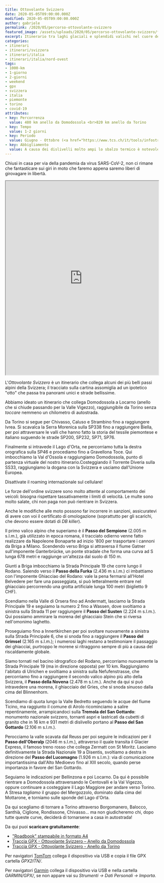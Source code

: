 ```yaml
---
title: Ottovolante Svizzero
date: 2020-05-05T09:00:00.000Z
modified: 2020-05-05T09:00:00.000Z
author: gabriele
permalink: /2020/05/percorso-ottovolante-svizzero
featured_image: /assets/uploads/2020/05/percorso-ottovolante-svizzero/featured_image.jpg
excerpt: Itinerario tra laghi glaciali e splendidi valichi nel cuore delle Alpi, a due passi da Piemonte e Lombardia
categories:
- itinerari
- itinerari/svizzera
- itinerari/italia
- itinerari/italia/nord-ovest
tags:
- 1000-km
- 1-giorno
- 2-giorni
- weekend
- gpx
- svizzera
- italia
- piemonte
- torino
- covid-19
attributes:
- key: Percorrenza
  value: 480 km anello da Domodossola <br>820 km anello da Torino
- key: Tempo
  value: 1-2 giorni
- key: Periodo
  value: Giugno - Ottobre (<a href="https://www.tcs.ch/it/tools/infostrada-situazione-attuale-del-traffico/situazione-attuale-traffico.php" target="_blank">verificare apertura passi</a>)
- key: Abbigliamento
  value: A causa dei dislivelli molto ampi lo sbalzo termico è notevole, consigliato abbigliamento multistrato e un paio di guanti invernali in aggiunta a quelli estivi
---
```


Chiusi in casa per via della pandemia da virus SARS-CoV-2, non ci rimane che fantasticare sui giri in moto che faremo appena saremo liberi di girovagare in libertà.

<iframe src="https://www.google.com/maps/d/u/2/embed?mid=1DjEgQgXy1HwrV4q99MNAWxkN7V86_E08" width="100%" height="640"></iframe>

L'*Ottovolante Svizzero* è un itinerario che collega alcuni dei più belli passi alpini della Svizzera; il tracciato sulla cartina assomiglia ad un ipotetico "otto" che passa tra panorami unici e strade bellissime.

Abbiamo ideato un itinerario che collega Domodossola a Locarno (anello che si chiude passando per la Valle Vigezzo), raggiungibile da Torino senza *toccare* nemmeno un chilometro di autostrada.

Da Torino si segue per Chivasso, Caluso e Strambino fino a raggiungere Ivrea. Si scavalca la Serra Morenica sulla SP338 fino a raggiungere Biella, per poi attraversare le valli che hanno fatto la storia del tessile piemontese e italiano suguendo le strade SP200, SP232, SP71, SP76.

Finalmente si intravede il Lago d'Orta, ne percorriamo tutta la destra orografica sulla SP46 e procediamo fino a Gravellona Toce. Qui imbocchiamo la Val d'Ossola e raggiungiamo Domodossola, punto di partenza virtuale del nostro itinerario.Costeggiando il Torrente Diveria sulla SS33, raggiungiamo la dogana con la Svizzera e usciamo dall'Unione Europea.

<div class="message pro-tip">
  <p>Disattivate il roaming internazionale sul cellulare!</p>
  <p>Le forze dell'ordine svizzere sono molto attente al comportamento dei veicoli: bisogna rispettare tassativamente i limiti di velocità. Le multe sono molto salate, chi non paga non può rientrare in Svizzera.</p>
  <p>Anche le modifiche alle moto possono far incorrere in sanzioni, assicuratevi di avere con voi il certificato di omologazione (soprattutto per gli scarichi, che devono essere dotati di <i>DB killer</i>).</p>
</div>

Il primo valico alpino che superiamo è il **Passo del Sempione** (2.005 m s.l.m.), già utilizzato in epoca romana, il tracciato odierno venne fatto realizzare da Napoleone Bonaparte ad inizio '800 per trasportare i cannoni da Briga a Milano. Scendendo verso Briga si attraversa il fiume Gatner sull'imponente Ganterbrücke, un ponte stradale che forma una curva ad S lunga 678 metri e raggiunge un'altezza dal suolo di 150 m.

Giunti a Briga imbocchiamo la Strada Principale 19 che corre lungo il Rodano. Salendo verso il **Passo della Furka** (2.436 m s.l.m.) ci imbattiamo con l'imponente Ghiacciao del Rodano: vale la pena fermarsi all'Hotel Belvedere per fare una passeggiata, si può letteralmente entrare nel ghiacciaio percorrendo una grotta artificiale lunga 100 metri (biglietto 9 CHF).

Scendiamo nella Valle di Orsera fino ad Andermatt, lasciamo la Strada Principale 19 e seguiamo la numero 2 fino a Wassen, dove svoltiamo a sinistra sulla Strada 11 per raggiungere il **Passo del Susten** (2.224 m s.l.m.). Qui possiamo ammirare la morena del ghiacciaio Stein che si riversa nell'omonimo laghetto.

Proseguiamo fino a Innertkirchen per poi svoltare nuovamente a sinistra sulla Strada Principale 6, che si snoda fino a raggiungere il **Passo del Grimsel** (2.165 m s.l.m.); i numerosi laghi restano a testimoniare il passaggio dei ghiacciai, purtroppo le morene si ritraggono sempre di più a causa del riscaldamente globale.

Siamo tornati nel bacino idrografico del Rodano, percorriamo nuovamente la Strada Principale 19 (ma in direzione opposta) per 10 km. Raggiungiamo l'abitato di Ulrichen e svoltiamo a sinistra sulla Nefufenstrasse, che percorriamo fino a raggiungere il secondo valico alpino più alto della Svizzera, il **Passo della Novena** (2.478 m s.l.m.). Anche da qui si può intravedere una morena, il ghiacciaio del Gries, che si snoda sinuoso dalla cima del Blinnenhorn.

Scendiamo di quota lungo la Valle Bedretto seguendo le acque del fiume Ticino, ma raggiunto il comune di Airolo ricominciamo a salire repentinamente, arrampicandoci sulla **Tremola del San Gottardo**: monumento nazionale svizzero, tornanti aspri e lastricati da cubetti di granito che in 16 km e 931 metri di dislivello portano al **Passo del San Gottardo** (2.106 m s.l.m.).

Perocciamo la valle scavata dal Reuss per poi seguire le indicazioni per il **Passo dell'Oberalp** (2046 m s.l.m.), attraverso il quale transita il Glacier Express, il famoso treno rosso che collega Zermatt con St Moritz. Lasciamo definitivamente la Strada Nazionale 19 a Disentis, svoltiamo a destra in direzione del **Passo del Lucomagno** (1.926 m s.l.m.): via di comunicazione importantissima dall'Alto Medioevo fino al XIII secolo, quando perse importanza in favore del San Gottardo.

Seguiamo le indicazioni per Bellinzona e poi Locarno. Da qui è possibile rientrare a Domodossola attraversando le Centovalli e la Val Vigezzo, oppure continuare a costeggiare il Lago Maggiore per andare verso Torino. A Stresa *tagliamo* il gruppo del Mergozzolo, dominato dalla cima del Mottarone, e torniamo sulle sponde del Lago d'Orta.

Da qui scegliamo di tornare a Torino attraverso Borgomanero, Balocco, Santhià, Ciglione, Rondissone, Chivasso… ma non giudicheremo chi, dopo tutte queste curve, deciderà di tornarsene a casa in autostrada!

Da qui puoi **scaricare gratuitamente**:

- ["Roadbook" stampabile in formato A4](/assets/uploads/2020/05/percorso-ottovolante-svizzero/risorse/ottovolante_svizzero.jpeg)
- [Traccia GPX - Ottovolante Svizzero – Anello da Domodossola](/assets/uploads/2020/05/percorso-ottovolante-svizzero/risorse/ottovolante_svizzero_domodossola.gpx)
- [Traccia GPX - Ottovolante Svizzero - Anello da Torino](/assets/uploads/2020/05/percorso-ottovolante-svizzero/risorse/ottovolante_svizzero_torino.gpx)

<div class="message pro-tip">
  <p>Per navigatori <a href="https://amzn.to/34pYRZv" target="_blank">TomTom</a> collega il dispositivo via USB e copia il file GPX cartella <em>GPX2ITN/</em>.</p>
  <p>Per navigatori <a href="https://amzn.to/2UZJxzJ" target="_blank">Garmin</a> collega il dispositivo via USB e nella cartella <em>GARMIN/GPX/</em>, se non appare vai su <em>Strumenti -> Dati Personali -> Importa</em>.</p>
</div>
